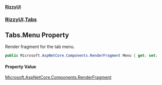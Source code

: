 #### [RizzyUI](index 'index')
### [RizzyUI](RizzyUI 'RizzyUI').[Tabs](RizzyUI.Tabs 'RizzyUI.Tabs')

## Tabs.Menu Property

Render fragment for the tab menu.

```csharp
public Microsoft.AspNetCore.Components.RenderFragment Menu { get; set; }
```

#### Property Value
[Microsoft.AspNetCore.Components.RenderFragment](https://docs.microsoft.com/en-us/dotnet/api/Microsoft.AspNetCore.Components.RenderFragment 'Microsoft.AspNetCore.Components.RenderFragment')